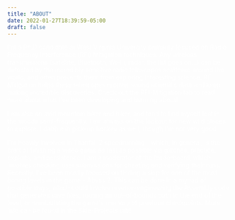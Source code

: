 ```yaml
---
title: "ABOUT"
date: 2022-01-27T18:39:59-05:00
draft: false
---
```


<span style="color:white">

I'm a Ph.D candidate at West Virginia University primarily focused on Radio Frequency Interference (RFI) Mitigation techniques. Any wireless transmissions (satellite, Bluetooth, Wi-Fi, radar, the list goes on...) can be detected by the incredibly sensitive radio telescopes scattered around the world, and often prevents them from exploring interesting science. RFI Mitigation helps these telescopes recover sound scientific data and keep making incredible discoveries. Check out the RFI-Mitigation tab to read more about what I've been developing and learning about!



I am also an avid mountain biker and hiker, and tend to find myself lost in the woods semi-frequently. I am always on the lookout for new wild places to explore. I dabble in pick-up hockey as well, though I'm not very good.


I'm heavily involved in Titanfall 2 speedrunning - which, in general, is the craft of finishing a video game as fast as possible via glitches, practice, exploits, and persistence. I am a moderator of the leaderboard, which involves checking user submissions for cheating and verifying their runs. Recently, I've been mostly focused on finding a skip for one of the most boring levels in the game - Abyss 2. This can be done in a myriad of possible ways, which could involve reverse-engineering the Assembly code that generates save files, routing an out-of-bounds path to the end of the level, or manipulating the game's memory of previous checkpoints. More info can be found in the Side-Projects tab!


</span>
